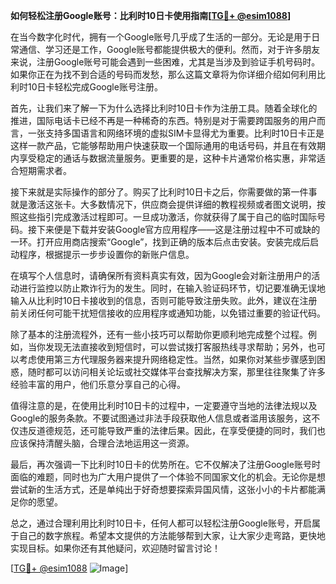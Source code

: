 **如何轻松注册Google账号：比利时10日卡使用指南[[TG💪+ @esim1088](https://t.me/s/esim1088)]**

在当今数字化时代，拥有一个Google账号几乎成了生活的一部分。无论是用于日常通信、学习还是工作，Google账号都能提供极大的便利。然而，对于许多朋友来说，注册Google账号可能会遇到一些困难，尤其是当涉及到验证手机号码时。如果你正在为找不到合适的号码而发愁，那么这篇文章将为你详细介绍如何利用比利时10日卡轻松完成Google账号注册。

首先，让我们来了解一下为什么选择比利时10日卡作为注册工具。随着全球化的推进，国际电话卡已经不再是一种稀奇的东西。特别是对于需要跨国服务的用户而言，一张支持多国语言和网络环境的虚拟SIM卡显得尤为重要。比利时10日卡正是这样一款产品，它能够帮助用户快速获取一个国际通用的电话号码，并且在有效期内享受稳定的通话与数据流量服务。更重要的是，这种卡片通常价格实惠，非常适合短期需求者。

接下来就是实际操作的部分了。购买了比利时10日卡之后，你需要做的第一件事就是激活这张卡。大多数情况下，供应商会提供详细的教程视频或者图文说明，按照这些指引完成激活过程即可。一旦成功激活，你就获得了属于自己的临时国际号码。接下来便是下载并安装Google官方应用程序——这是注册过程中不可或缺的一环。打开应用商店搜索“Google”，找到正确的版本后点击安装。安装完成后启动程序，根据提示一步步设置你的新账户信息。

在填写个人信息时，请确保所有资料真实有效，因为Google会对新注册用户的活动进行监控以防止欺诈行为的发生。同时，在输入验证码环节，切记要准确无误地输入从比利时10日卡接收到的信息，否则可能导致注册失败。此外，建议在注册前关闭任何可能干扰短信接收的应用程序或通知功能，以免错过重要的验证代码。

除了基本的注册流程外，还有一些小技巧可以帮助你更顺利地完成整个过程。例如，当你发现无法直接收到短信时，可以尝试拨打客服热线寻求帮助；另外，也可以考虑使用第三方代理服务器来提升网络稳定性。当然，如果你对某些步骤感到困惑，随时都可以访问相关论坛或社交媒体平台查找解决方案，那里往往聚集了许多经验丰富的用户，他们乐意分享自己的心得。

值得注意的是，在使用比利时10日卡的过程中，一定要遵守当地的法律法规以及Google的服务条款。不要试图通过非法手段获取他人信息或者滥用该服务，这不仅违反道德规范，还可能导致严重的法律后果。因此，在享受便捷的同时，我们也应该保持清醒头脑，合理合法地运用这一资源。

最后，再次强调一下比利时10日卡的优势所在。它不仅解决了注册Google账号时面临的难题，同时也为广大用户提供了一个体验不同国家文化的机会。无论你是想尝试新的生活方式，还是单纯出于好奇想要探索异国风情，这张小小的卡片都能满足你的愿望。

总之，通过合理利用比利时10日卡，任何人都可以轻松注册Google账号，开启属于自己的数字旅程。希望本文提供的方法能够帮到大家，让大家少走弯路，更快地实现目标。如果你还有其他疑问，欢迎随时留言讨论！

[[TG💪+ @esim1088](https://t.me/s/esim1088) ![Image](https://i.postimg.cc/4NQfJmqS/Snipaste-2025-05-13-00-14-12.png)]